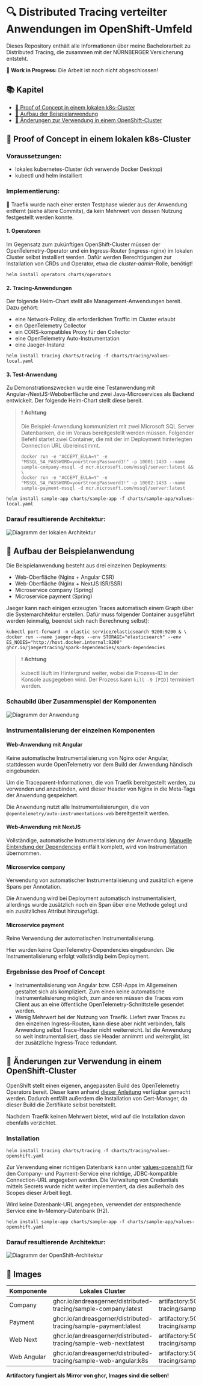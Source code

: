 # 🔍 Distributed Tracing verteilter Anwendungen im OpenShift-Umfeld

Dieses Repository enthält alle Informationen über meine Bachelorarbeit zu Distributed Tracing, die zusammen mit der
NÜRNBERGER Versicherung entsteht.

**🚧 Work in Progress:** Die Arbeit ist noch nicht abgeschlossen!

## 📚 Kapitel

* [🧪 Proof of Concept in einem lokalen k8s-Cluster](#-proof-of-concept-in-einem-lokalen-k8s-cluster)
* [🎪 Aufbau der Beispielanwendung](#-aufbau-der-beispielanwendung)
* [🐧 Änderungen zur Verwendung in einem OpenShift-Cluster](#-änderungen-zur-verwendung-in-einem-openshift-cluster)

## 🧪 Proof of Concept in einem lokalen k8s-Cluster

### Voraussetzungen:

- lokales kubernetes-Cluster (ich verwende Docker Desktop)
- kubectl und helm installiert

### Implementierung:

🛑 Traefik wurde nach einer ersten Testphase wieder aus der Anwendung entfernt (siehe ältere Commits), da kein Mehrwert
von dessen Nutzung festgestellt werden konnte.

#### 1. Operatoren

Im Gegensatz zum zukünftigen OpenShift-Cluster müssen der OpenTelemetry-Operator und ein Ingress-Router (ingress-nginx)
im lokalen Cluster selbst installiert werden.
Dafür werden Berechtigungen zur Installation von CRDs und Operator, etwa die *cluster-admin*-Rolle, benötigt!

```shell
helm install operators charts/operators
```

#### 2. Tracing-Anwendungen

Der folgende Helm-Chart stellt alle Management-Anwendungen bereit. Dazu gehört:

- eine Network-Policy, die erforderlichen Traffic im Cluster erlaubt
- ein OpenTelemetry Collector
- ein CORS-kompatibles Proxy für den Collector
- eine OpenTelemetry Auto-Instrumentation
- eine Jaeger-Instanz

```shell
helm install tracing charts/tracing -f charts/tracing/values-local.yaml
```

#### 3. Test-Anwendung

Zu Demonstrationszwecken wurde eine Testanwendung mit Angular-/NextJS-Weboberfläche und zwei Java-Microservices als
Backend entwickelt.
Der folgende Helm-Chart stellt diese bereit.

> ❗ **Achtung**
>
> Die Beispiel-Anwendung kommuniziert mit zwei Microsoft SQL Server Datenbanken, die im Voraus bereitgestellt werden
> müssen.
> Folgender Befehl startet zwei Container, die mit der im Deployment hinterlegten Connection URL übereinstimmt.
> ```shell
> docker run -e "ACCEPT_EULA=Y" -e "MSSQL_SA_PASSWORD=yourStrongPassword1!" -p 10001:1433 --name sample-company-mssql -d mcr.microsoft.com/mssql/server:latest && \
> docker run -e "ACCEPT_EULA=Y" -e "MSSQL_SA_PASSWORD=yourStrongPassword1!" -p 10002:1433 --name sample-payment-mssql -d mcr.microsoft.com/mssql/server:latest
> ```

```shell
helm install sample-app charts/sample-app -f charts/sample-app/values-local.yaml
```

### Darauf resultierende Architektur:

![Diagramm der lokalen Architektur](assets/local-architecture.drawio.svg)

## 🎪 Aufbau der Beispielanwendung

Die Beispielanwendung besteht aus drei einzelnen Deployments:

- Web-Oberfläche (Nginx + Angular CSR)
- Web-Oberfläche (Nginx + NextJS ISR/SSR)
- Microservice company (Spring)
- Microservice payment (Spring)

Jaeger kann nach einigen erzeugten Traces automatisch einem Graph über die Systemarchitektur erstellen.
Dafür muss folgender Container ausgeführt werden (einmalig, beendet sich nach Berechnung selbst):

```shell
kubectl port-forward -n elastic service/elasticsearch 9200:9200 & \
docker run --name jaeger-deps --env STORAGE="elasticsearch" --env ES_NODES="http://host.docker.internal:9200" ghcr.io/jaegertracing/spark-dependencies/spark-dependencies
```

> ❗ **Achtung**
>
> kubectl läuft im Hintergrund weiter, wobei die Prozess-ID in der Konsole ausgegeben wird. Der Prozess kann
> `kill -9 [PID]` terminiert werden.

### Schaubild über Zusammenspiel der Komponenten

![Diagramm der Anwendung](assets/sample-app.drawio.svg)

### Instrumentalisierung der einzelnen Komponenten

#### Web-Anwendung mit Angular

Keine automatische Instrumentalisierung von Nginx oder Angular, stattdessen wurde OpenTelemetry vor dem Build der
Anwendung händisch eingebunden.

Um die Traceparent-Informationen, die von Traefik bereitgestellt werden, zu verwenden und anzubinden, wird dieser Header
von Nginx in die Meta-Tags der Anwendung gespeichert.

Die Anwendung nutzt alle Instrumentalisierungen, die von `@opentelemetry/auto-instrumentations-web` bereitgestellt
werden.

#### Web-Anwendung mit NextJS

Vollständige, automatische Instrumentalisierung der
Anwendung. [Manuelle Einbindung der Dependencies](https://nextjs.org/docs/app/building-your-application/optimizing/open-telemetry)
entfällt komplett, wird von Instrumentation übernommen.

#### Microservice company

Verwendung von automatischer Instrumentalisierung und zusätzlich eigene Spans per Annotation.

Die Anwendung wird bei Deployment automatisch instrumentalisiert, allerdings wurde zusätzlich noch ein Span über eine
Methode gelegt und ein zusätzliches Attribut hinzugefügt.

#### Microservice payment

Reine Verwendung der automatischen Instrumentalisierung.

Hier wurden keine OpenTelemetry-Dependencies eingebunden. Die Instrumentalisierung erfolgt vollständig beim Deployment.

### Ergebnisse des Proof of Concept

- Instrumentalisierung von Angular bzw. CSR-Apps im Allgemeinen gestaltet sich als kompliziert. Zum einen keine
  automatische Instrumentalisierung möglich, zum anderen müssen die Traces vom Client aus an eine öffentliche
  OpenTelemetry-Schnittstelle gesendet werden.
- Wenig Mehrwert bei der Nutzung von Traefik. Liefert zwar Traces zu den einzelnen Ingress-Routen, kann diese aber nicht
  verbinden, falls Anwendung selbst Trace-Header nicht weiterreicht. Ist die Anwendung so weit instrumentalisiert, dass
  sie Header annimmt und weitergibt, ist der zusätzliche Ingress-Trace redundant.

## 🐧 Änderungen zur Verwendung in einem OpenShift-Cluster

OpenShift stellt einen eigenen, angepassten Build des OpenTelemetry Operators bereit. Dieser kann
anhand [dieser Anleitung](https://docs.openshift.com/container-platform/4.12/observability/otel/otel-installing.html)
verfügbar gemacht werden.
Dadurch entfällt außerdem die Installation von Cert-Manager, da dieser Build die Zertifikate selbst bereitstellt.

Nachdem Traefik keinen Mehrwert bietet, wird auf die Installation davon ebenfalls verzichtet.

### Installation

```shell
helm install tracing charts/tracing -f charts/tracing/values-openshift.yaml
```

Zur Verwendung einer richtigen Datenbank kann unter [values-openshift](charts/sample-app/values-openshift.yaml) für den
Company- und Payment-Service eine richtige, JDBC-kompatible Connection-URL angegeben werden.
Die Verwaltung von Credentials mittels Secrets wurde nicht weiter implementiert, da dies außerhalb des Scopes dieser
Arbeit liegt.

Wird keine Datenbank-URL angegeben, verwendet der entsprechende Service eine In-Memory-Datenbank (H2).

```shell
helm install sample-app charts/sample-app -f charts/sample-app/values-openshift.yaml
```

### Darauf resultierende Architektur:

![Diagramm der OpenShift-Architektur](assets/openshift-architecture.drawio.svg)

## 💾 Images

| Komponente  | Lokales Cluster                                                  | OpenShift Cluster                                                            |
|-------------|------------------------------------------------------------------|------------------------------------------------------------------------------|
| Company     | ghcr.io/andreasgerner/distributed-tracing/sample-company:latest  | artifactory:5000/andreasgerner/distributed-tracing/sample-company:latest     |
| Payment     | ghcr.io/andreasgerner/distributed-tracing/sample-payment:latest  | artifactory:5000/andreasgerner/distributed-tracing/sample-payment:latest     |
| Web Next    | ghcr.io/andreasgerner/distributed-tracing/sample-web-next:latest | artifactory:5000/andreasgerner/distributed-tracing/sample-web-next:latest    |
| Web Angular | ghcr.io/andreasgerner/distributed-tracing/sample-web-angular:k8s | artifactory:5000/andreasgerner/distributed-tracing/sample-web-next:openshift |

**Artifactory fungiert als Mirror von ghcr, Images sind die selben!**

